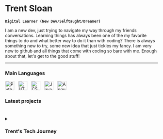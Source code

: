 
# Trent Sloan

 **`Digital Learner (New Dev/Selftaught/Dreamer)`**

 I am a new dev, just trying to navigate my way through my friends conversations. Learning things has always been one of the my favorite things to do
 and what better way to do it than with coding? There is always something new to try, some new idea that just tickles my fancy. I am very new to github
 and all things that come with coding so bare with me. Enough about that, let's get to the good stuff!

---

### Main Languages

<img align="left" alt="Python" width="30px" style="padding-right:10px;" src="https://cdn.jsdelivr.net/gh/devicons/devicon/icons/python/python-plain.svg" />
<img align="left" alt="HTML" width="30px" style="padding-right:10px;" src="https://cdn.jsdelivr.net/gh/devicons/devicon/icons/html5/html5-plain.svg" />
<img align="left" alt="CSS" width="30px" style="padding-right:10px;" src="https://cdn.jsdelivr.net/gh/devicons/devicon/icons/css3/css3-plain.svg" />
<img align="left" alt="JavaScript" width="30px" style="padding-right:10px;" src="https://cdn.jsdelivr.net/gh/devicons/devicon/icons/javascript/javascript-plain.svg" />
<img align="left" alt="Angular" width="30px" style="padding-right:10px;" src="https://cdn.jsdelivr.net/gh/devicons/devicon/icons/angularjs/angularjs-plain.svg" />
<br />

#

### Latest projects



#

<details>
<summary><h3>Trent's Tech Journey</h3></summary>
  Something something. Come back to this. 
